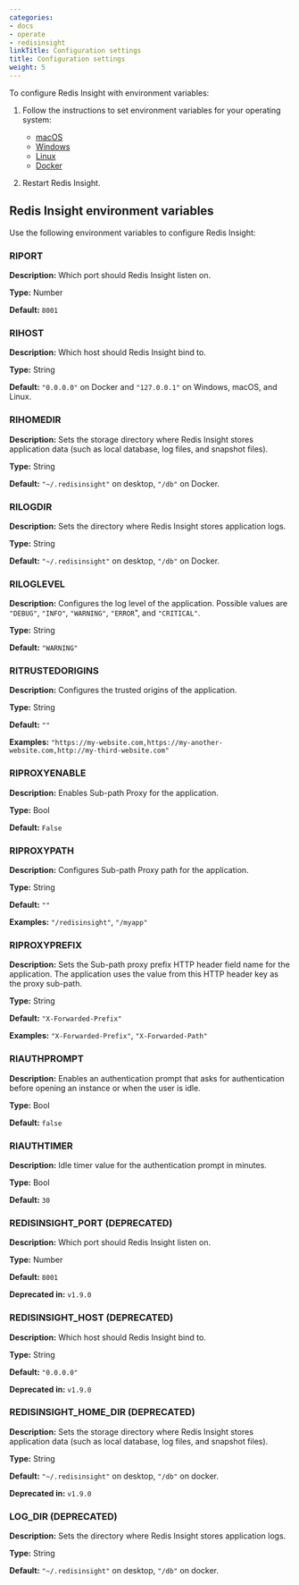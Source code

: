 ```yaml
---
categories:
- docs
- operate
- redisinsight
linkTitle: Configuration settings
title: Configuration settings
weight: 5
---
```

To configure Redis Insight with environment variables:

1. Follow the instructions to set environment variables for your operating system:

    - [macOS](https://apple.stackexchange.com/a/106814)
    - [Windows](https://www.architectryan.com/2018/08/31/how-to-change-environment-variables-on-windows-10/)
    - [Linux](https://askubuntu.com/a/58828)
    - [Docker](https://docs.docker.com/engine/reference/commandline/run/#set-environment-variables--e---env---env-file)

1. Restart Redis Insight.

## Redis Insight environment variables

Use the following environment variables to configure Redis Insight:

### RIPORT

**Description:** Which port should Redis Insight listen on.

**Type:**        Number

**Default:**     `8001`

### RIHOST

**Description:** Which host should Redis Insight bind to.

**Type:**        String

**Default:**     `"0.0.0.0"` on Docker and `"127.0.0.1"` on Windows, macOS, and Linux.

### RIHOMEDIR

**Description:** Sets the storage directory where Redis Insight stores application data (such as local database, log files, and snapshot files).

**Type:**        String

**Default:**     `"~/.redisinsight"` on desktop, `"/db"` on Docker.

### RILOGDIR

**Description:** Sets the directory where Redis Insight stores application logs.

**Type:**        String

**Default:**     `"~/.redisinsight"` on desktop, `"/db"` on Docker.


### RILOGLEVEL

**Description:** Configures the log level of the application. Possible values are `"DEBUG"`, `"INFO"`, `"WARNING"`, `"ERROR`", and `"CRITICAL"`.

**Type:**        String

**Default:**     `"WARNING"`


### RITRUSTEDORIGINS

**Description:** Configures the trusted origins of the application.

**Type:**        String

**Default:**     `""`

**Examples:**     `"https://my-website.com,https://my-another-website.com,http://my-third-website.com"`
 
### RIPROXYENABLE

**Description:** Enables Sub-path Proxy for the application.

**Type:**        Bool

**Default:**    `False`


### RIPROXYPATH

**Description:** Configures Sub-path Proxy path for the application. 

**Type:**        String

**Default:**     `""`

**Examples:**     `"/redisinsight"`, `"/myapp"`

### RIPROXYPREFIX

**Description:** Sets the Sub-path proxy prefix HTTP header field name for the application. The application uses the value from this HTTP header key as the proxy sub-path. 

**Type:**        String

**Default:**     `"X-Forwarded-Prefix"`

**Examples:**     `"X-Forwarded-Prefix"`, `"X-Forwarded-Path"` 

### RIAUTHPROMPT

**Description:** Enables an authentication prompt that asks for authentication before opening an instance or when the user is idle.

**Type:** Bool

**Default:** `false`


### RIAUTHTIMER

**Description:** Idle timer value for the authentication prompt in minutes.

**Type:** Bool

**Default:** `30`


### REDISINSIGHT_PORT (DEPRECATED)

**Description:** Which port should Redis Insight listen on.

**Type:**        Number

**Default:**     `8001`

**Deprecated in:** `v1.9.0`

### REDISINSIGHT_HOST (DEPRECATED)

**Description:** Which host should Redis Insight bind to.

**Type:**        String

**Default:**     `"0.0.0.0"`

**Deprecated in:** `v1.9.0`

### REDISINSIGHT_HOME_DIR (DEPRECATED)

**Description:** Sets the storage directory where Redis Insight stores application data (such as local database, log files, and snapshot files).

**Type:**          String

**Default:**       `"~/.redisinsight"` on desktop, `"/db"` on docker.

**Deprecated in:** `v1.9.0`

### LOG_DIR (DEPRECATED)

**Description:** Sets the directory where Redis Insight stores application logs.

**Type:**        String

**Default:**     `"~/.redisinsight"` on desktop, `"/db"` on docker.